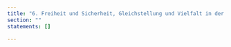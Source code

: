 ```yaml
---
title: "6. Freiheit und Sicherheit, Gleichstellung und Vielfalt in der modernen Demokratie"
section: ""
statements: []

---
```


